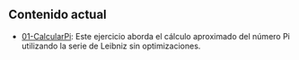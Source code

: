 ## Contenido actual

- [01-CalcularPi](01-CalcularPi/readme.md): Este ejercicio aborda el cálculo aproximado del número Pi utilizando la serie de Leibniz sin optimizaciones.
